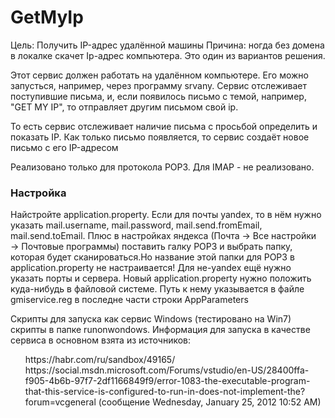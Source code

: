# GetMyIp
Цель: Получить IP-адрес удалённой машины
Причина: ногда без домена в локалке скачет Ip-адрес компьютера. Это один из вариантов решения.

Этот сервис должен работать на удалённом компьютере. Его можно запусться, например, через программу srvany. Сервис отслеживает поступившие письма, и, если появилось письмо с темой, например, "GET MY IP", то отправляет другим письмом свой ip.

То есть сервис отслеживает наличие письма с просьбой определить и показать IP. Как только письмо появляется, то сервис создаёт новое письмо с его IP-адресом

Реализовано только для протокола POP3. Для IMAP - не реализовано.

<h3>Настройка</h3>
Найстройте application.property. 
Если для почты yandex, то в нём нужно указать mail.username, mail.password, mail.send.fromEmail, mail.send.toEmail. Плюс в настройках яндекса (Почта → Все настройки → Почтовые программы) поставить галку POP3 и выбрать папку, которая будет сканироваться.Но название этой папки для POP3 в application.property не настраивается!
Для не-yandex ещё нужно указать порты и сервера.
Новый application.property нужно положить куда-нибудь в файловой системе. Путь к нему указывается в файле gmiservice.reg в последне  части строки AppParameters

Скрипты для запуска как сервис Windows (тестировано на Win7) скрипты в папке runonwondows. 
Информация для запуска в качестве сервиса в основном взята из источников: 
<ul style="list-style-type: none;">
  <li>
https://habr.com/ru/sandbox/49165/
  </li>
  <li>
https://social.msdn.microsoft.com/Forums/vstudio/en-US/28400ffa-f905-4b6b-97f7-2df1166849f9/error-1083-the-executable-program-that-this-service-is-configured-to-run-in-does-not-implement-the?forum=vcgeneral   (сообщение Wednesday, January 25, 2012 10:52 AM)
  </li>
</ul>
